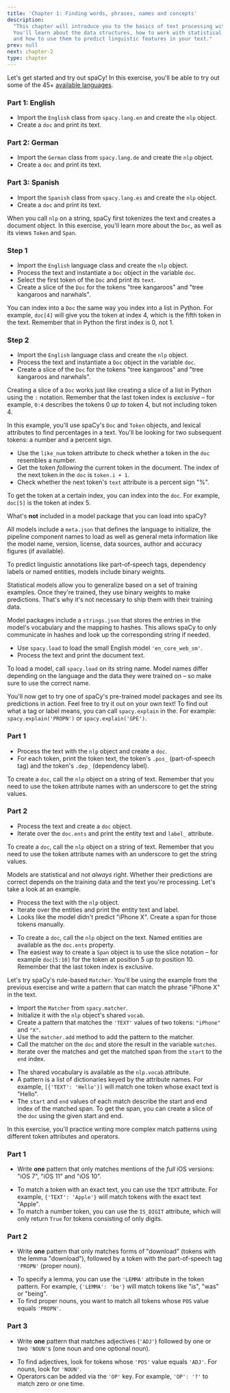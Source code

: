 ```yaml
---
title: 'Chapter 1: Finding words, phrases, names and concepts'
description:
  "This chapter will introduce you to the basics of text processing with spaCy.
  You'll learn about the data structures, how to work with statistical models,
  and how to use them to predict linguistic features in your text."
prev: null
next: chapter-2
type: chapter
---
```


<exercise id="1" title="Introduction to spaCy" type="slides">

<slides source="chapter1_01_introduction-to-spacy">
</slides>

</exercise>

<exercise id="2" title="Getting Started">

Let's get started and try out spaCy! In this exercise, you'll be able to try out
some of the 45+ [available languages](https://spacy.io/usage/models#languages).

### Part 1: English

- Import the `English` class from `spacy.lang.en` and create the `nlp` object.
- Create a `doc` and print its text.

<codeblock id="01_02_01">
</codeblock>

### Part 2: German

- Import the `German` class from `spacy.lang.de` and create the `nlp` object.
- Create a `doc` and print its text.

<codeblock id="01_02_02">
</codeblock>

### Part 3: Spanish

- Import the `Spanish` class from `spacy.lang.es` and create the `nlp` object.
- Create a `doc` and print its text.

<codeblock id="01_02_03">
</codeblock>

</exercise>

<exercise id="3" title="Documents, spans and tokens">

When you call `nlp` on a string, spaCy first tokenizes the text and creates a
document object. In this exercise, you'll learn more about the `Doc`, as well as
its views `Token` and `Span`.

### Step 1

- Import the `English` language class and create the `nlp` object.
- Process the text and instantiate a `Doc` object in the variable `doc`.
- Select the first token of the `Doc` and print its `text`.
- Create a slice of the `Doc` for the tokens "tree kangaroos" and "tree
  kangaroos and narwhals".

<codeblock id="01_03_01">

You can index into a `Doc` the same way you index into a list in Python. For
example, `doc[4]` will give you the token at index 4, which is the fifth token
in the text. Remember that in Python the first index is 0, not 1.

</codeblock>

### Step 2

- Import the `English` language class and create the `nlp` object.
- Process the text and instantiate a `Doc` object in the variable `doc`.
- Create a slice of the `Doc` for the tokens "tree kangaroos" and "tree
  kangaroos and narwhals".

<codeblock id="01_03_02">

Creating a slice of a `Doc` works just like creating a slice of a list in Python
using the `:` notation. Remember that the last token index is _exclusive_ – for
example, `0:4` describes the tokens 0 _up to_ token 4, but not including
token 4.

</codeblock>

</exercise>

<exercise id="4" title="Lexical attributes">

In this example, you'll use spaCy's `Doc` and `Token` objects, and lexical
attributes to find percentages in a text. You'll be looking for two subsequent
tokens: a number and a percent sign.

- Use the `like_num` token attribute to check whether a token in the `doc`
  resembles a number.
- Get the token _following_ the current token in the document. The index of the
  next token in the `doc` is `token.i + 1`.
- Check whether the next token's `text` attribute is a percent sign "%".

<codeblock id="01_04">

To get the token at a certain index, you can index into the `doc`. For example,
`doc[5]` is the token at index 5.

</codeblock>

</exercise>

<exercise id="5" title="Statistical models" type="slides">

<slides source="chapter1_02_statistical-models">
</slides>

</exercise>

<exercise id="6" title="Model packages" type="choice">

What's **not** included in a model package that you can load into spaCy?

<choice>
<opt text="A meta file including the language, pipeline and license.">

All models include a `meta.json` that defines the language to initialize, the
pipeline component names to load as well as general meta information like the
model name, version, license, data sources, author and accuracy figures (if
available).

</opt>
<opt text="Binary weights to make statistical predictions.">

To predict linguistic annotations like part-of-speech tags, dependency labels or
named entities, models include binary weights.

</opt>
<opt correct="true" text="The labelled data that the model was trained on.">

Statistical models allow you to generalize based on a set of training examples.
Once they're trained, they use binary weights to make predictions. That's why
it's not necessary to ship them with their training data.

</opt>
<opt text="Strings of the model's vocabulary and their hashes.">

Model packages include a `strings.json` that stores the entries in the model's
vocabulary and the mapping to hashes. This allows spaCy to only communicate in
hashes and look up the corresponding string if needed.

</opt>
</choice>

</exercise>

<exercise id="7" title="Loading models">

- Use `spacy.load` to load the small English model `'en_core_web_sm'`.
- Process the text and print the document text.

<codeblock id="01_07">

To load a model, call `spacy.load` on its string name. Model names differ
depending on the language and the data they were trained on – so make sure to
use the correct name.

</codeblock>

</exercise>

<exercise id="8" title="Predicting linguistic annotations">

You'll now get to try one of spaCy's pre-trained model packages and see its
predictions in action. Feel free to try it out on your own text! To find out
what a tag or label means, you can call `spacy.explain` in the. For example:
`spacy.explain('PROPN')` or `spacy.explain('GPE')`.

### Part 1

- Process the text with the `nlp` object and create a `doc`.
- For each token, print the token text, the token's `.pos_` (part-of-speech tag)
  and the token's `.dep_` (dependency label).

<codeblock id="01_08_01">

To create a `doc`, call the `nlp` object on a string of text. Remember that you
need to use the token attribute names with an underscore to get the string
values.

</codeblock>

### Part 2

- Process the text and create a `doc` object.
- Iterate over the `doc.ents` and print the entity text and `label_` attribute.

<codeblock id="01_08_02">

To create a `doc`, call the `nlp` object on a string of text. Remember that you
need to use the token attribute names with an underscore to get the string
values.

</codeblock>

</exercise>

<exercise id="9" title="Predicting named entities in context">

Models are statistical and not _always_ right. Whether their predictions are
correct depends on the training data and the text you're processing. Let's take
a look at an example.

- Process the text with the `nlp` object.
- Iterate over the entities and print the entity text and label.
- Looks like the model didn't predict "iPhone X". Create a span for those tokens
  manually.

<codeblock id="01_09">

- To create a `doc`, call the `nlp` object on the text. Named entities are
  available as the `doc.ents` property.
- The easiest way to create a `Span` object is to use the slice notation – for
  example `doc[5:10]` for the token at position 5 _up to_ position 10. Remember
  that the last token index is exclusive.

</codeblock>

</exercise>

<exercise id="10" title="Rule-based matching" type="slides">

<slides source="chapter1_03_rule-based-matching">
</slides>

</exercise>

<exercise id="11" title="Using the Matcher">

Let's try spaCy's rule-based `Matcher`. You'll be using the example from the
previous exercise and write a pattern that can match the phrase "iPhone X" in
the text.

- Import the `Matcher` from `spacy.matcher`.
- Initialize it with the `nlp` object's shared `vocab`.
- Create a pattern that matches the `'TEXT'` values of two tokens: `"iPhone"`
  and `"X"`.
- Use the `matcher.add` method to add the pattern to the matcher.
- Call the matcher on the `doc` and store the result in the variable `matches`.
- Iterate over the matches and get the matched span from the `start` to the
  `end` index.

<codeblock id="01_11">

- The shared vocabulary is available as the `nlp.vocab` attribute.
- A pattern is a list of dictionaries keyed by the attribute names. For example,
  `[{'TEXT': 'Hello'}]` will match one token whose exact text is "Hello".
- The `start` and `end` values of each match describe the start and end index of
  the matched span. To get the span, you can create a slice of the `doc` using
  the given start and end.

</codeblock>

</exercise>

<exercise id="12" title="Writing match patterns">

In this exercise, you'll practice writing more complex match patterns using
different token attributes and operators.

### Part 1

- Write **one** pattern that only matches mentions of the _full_ iOS versions:
  "iOS 7", "iOS 11" and "iOS 10".

<codeblock id="01_12_01">

- To match a token with an exact text, you can use the `TEXT` attribute. For
  example, `{'TEXT': 'Apple'}` will match tokens with the exact text "Apple".
- To match a number token, you can use the `IS_DIGIT` attribute, which will only
  return `True` for tokens consisting of only digits.

</codeblock>

### Part 2

- Write **one** pattern that only matches forms of "download" (tokens with the
  lemma "download"), followed by a token with the part-of-speech tag `'PROPN'`
  (proper noun).

<codeblock id="01_12_02">

- To specify a lemma, you can use the `'LEMMA'` attribute in the token pattern.
  For example, `{'LEMMA': 'be'}` will match tokens like "is", "was" or "being".
- To find proper nouns, you want to match all tokens whose `POS` value equals
  `'PROPN'`.

</codeblock>

### Part 3

- Write **one** pattern that matches adjectives (`'ADJ'`) followed by one or two
  `'NOUN'`s (one noun and one optional noun).

<codeblock id="01_12_03">

- To find adjectives, look for tokens whose `'POS'` value equals `'ADJ'`. For
  nouns, look for `'NOUN'`.
- Operators can be added via the `'OP'` key. For example, `'OP': '?'` to match
  zero or one time.

</codeblock>

</exercise>

